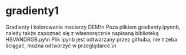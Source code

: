 # gradienty1
Gradienty i kolorowanie macierzy DEM\n
Poza plikiem gradienty.ipynnb, należy także zapoznać się z własnoręcznie napisaną biblioteką HSVANDRGB.py\n
Plik ipynb jest odtwarzany przez githuba, nie trzeba ściągać, można odtworzyć w przeglądarce.\n

